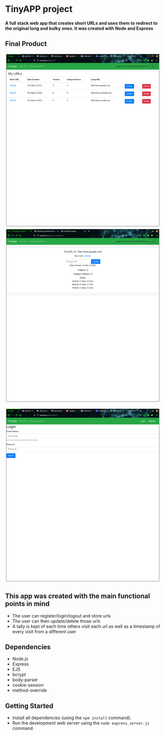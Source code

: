 # TinyAPP project
#### A full stack web app that creates short URLs and uses them to redirect to the original long and bulky ones. It was created with Node and Express 

## Final Product

!["Screenshot of URLs page"](https://raw.githubusercontent.com/mphbo/tinyapp/master/docs/urls.png)
!["Screenshot of register page"](https://raw.githubusercontent.com/mphbo/tinyapp/master/docs/show.png)

!["Screenshot of register page"](https://raw.githubusercontent.com/mphbo/tinyapp/master/docs/login.png)




## This app was created with the main functional points in mind
* The user can register/login/logout and store urls
* The user can then update/delete those urls
* A tally is kept of each time others visit each url as well as a timestamp of every visit from a different user

## Dependencies
* Node.js
* Express
* EJS
* bcrypt
* body-parser
* cookie-session
* method-override

## Getting Started
* Install all dependencies (using the `npm install` command).
* Run the development web server using the `node express_server.js` command.